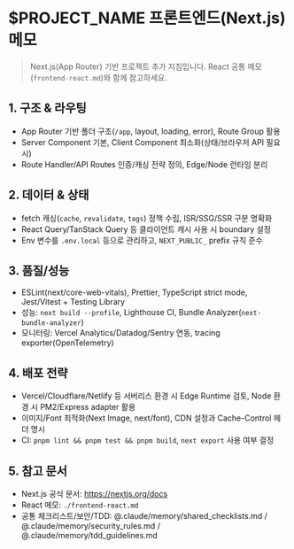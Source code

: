 # $PROJECT_NAME 프론트엔드(Next.js) 메모

> Next.js(App Router) 기반 프로젝트 추가 지침입니다. React 공통 메모(`frontend-react.md`)와 함께 참고하세요.

## 1. 구조 & 라우팅
- App Router 기반 폴더 구조(`/app`, layout, loading, error), Route Group 활용
- Server Component 기본, Client Component 최소화(상태/브라우저 API 필요 시)
- Route Handler/API Routes 인증/캐싱 전략 정의, Edge/Node 런타임 분리

## 2. 데이터 & 상태
- fetch 캐싱(`cache`, `revalidate`, `tags`) 정책 수립, ISR/SSG/SSR 구분 명확화
- React Query/TanStack Query 등 클라이언트 캐시 사용 시 boundary 설정
- Env 변수를 `.env.local` 등으로 관리하고, `NEXT_PUBLIC_` prefix 규칙 준수

## 3. 품질/성능
- ESLint(next/core-web-vitals), Prettier, TypeScript strict mode, Jest/Vitest + Testing Library
- 성능: `next build --profile`, Lighthouse CI, Bundle Analyzer(`next-bundle-analyzer`)
- 모니터링: Vercel Analytics/Datadog/Sentry 연동, tracing exporter(OpenTelemetry)

## 4. 배포 전략
- Vercel/Cloudflare/Netlify 등 서버리스 환경 시 Edge Runtime 검토, Node 환경 시 PM2/Express adapter 활용
- 이미지/Font 최적화(Next Image, next/font), CDN 설정과 Cache-Control 헤더 명시
- CI: `pnpm lint && pnpm test && pnpm build`, `next export` 사용 여부 결정

## 5. 참고 문서
- Next.js 공식 문서: https://nextjs.org/docs
- React 메모: `./frontend-react.md`
- 공통 체크리스트/보안/TDD: @.claude/memory/shared_checklists.md / @.claude/memory/security_rules.md / @.claude/memory/tdd_guidelines.md
